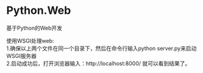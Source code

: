 # Python.Web  
基于Python的Web开发  

使用WSGI处理web:  
1.确保以上两个文件在同一个目录下，然后在命令行输入python server.py来启动WSGI服务器  
2.启动成功后，打开浏览器输入：http://localhost:8000/  就可以看到结果了。  
